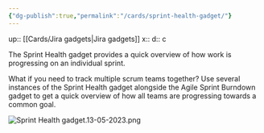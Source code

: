 ```yaml
---
{"dg-publish":true,"permalink":"/cards/sprint-health-gadget/"}
---
```


up:: [[Cards/Jira gadgets\|Jira gadgets]] 
x:: 
d:: c

The Sprint Health gadget provides a quick overview of how work is progressing on an individual sprint.

What if you need to track multiple scrum teams together? Use several instances of the Sprint Health gadget alongside the Agile Sprint Burndown gadget to get a quick overview of how all teams are progressing towards a common goal.

![Sprint Health gadget.13-05-2023.png](/img/user/Extras/Images/Sprint%20Health%20gadget.13-05-2023.png)
